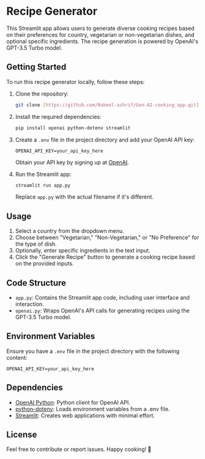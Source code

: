 # Recipe Generator

This Streamlit app allows users to generate diverse cooking recipes based on their preferences for country, vegetarian or non-vegetarian dishes, and optional specific ingredients. The recipe generation is powered by OpenAI's GPT-3.5 Turbo model.

## Getting Started

To run this recipe generator locally, follow these steps:

1. Clone the repository:

   ```bash
   git clone [https://github.com/Nabeel-ashrif/Gen-AI-cooking_app.git]
   ```

2. Install the required dependencies:

   ```bash
   pip install openai python-dotenv streamlit
   ```

3. Create a `.env` file in the project directory and add your OpenAI API key:

   ```env
   OPENAI_API_KEY=your_api_key_here
   ```

   Obtain your API key by signing up at [OpenAI](https://beta.openai.com/signup/).

4. Run the Streamlit app:

   ```bash
   streamlit run app.py
   ```

   Replace `app.py` with the actual filename if it's different.

## Usage

1. Select a country from the dropdown menu.
2. Choose between "Vegetarian," "Non-Vegetarian," or "No Preference" for the type of dish.
3. Optionally, enter specific ingredients in the text input.
4. Click the "Generate Recipe" button to generate a cooking recipe based on the provided inputs.

## Code Structure

- `app.py`: Contains the Streamlit app code, including user interface and interaction.
- `openai.py`: Wraps OpenAI's API calls for generating recipes using the GPT-3.5 Turbo model.

## Environment Variables

Ensure you have a `.env` file in the project directory with the following content:

```env
OPENAI_API_KEY=your_api_key_here
```

## Dependencies

- [OpenAI Python](https://github.com/openai/openai-python): Python client for OpenAI API.
- [python-dotenv](https://github.com/theskumar/python-dotenv): Loads environment variables from a .env file.
- [Streamlit](https://github.com/streamlit/streamlit): Creates web applications with minimal effort.

## License



Feel free to contribute or report issues. Happy cooking! 🍲
